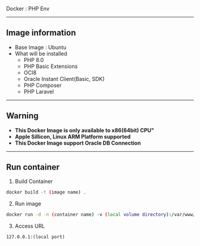 Docker : PHP Env
***
## Image information
- Base Image : Ubuntu
- What will be installed
    - PHP 8.0
    - PHP Basic Extensions
    - OCI8
    - Oracle Instant Client(Basic, SDK)
    - PHP Composer
    - PHP Laravel
***
## Warning
- **This Docker Image is only available to x86(64bit) CPU"**
- **Apple Sillicon, Linux ARM Platform supported**
- **This Docker Image support Oracle DB Connection**
***
## Run container
1. Build Container

```bash
docker build -t (image name) .
```

2. Run image

```bash
docker run -d -n (container name) -v (local volume directory):/var/www/html -p (local port):80 (image name)
```

3. Access URL

```text 
127.0.0.1:(local port)
```